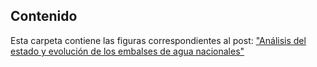 ## Contenido

Esta carpeta contiene las figuras correspondientes al post: ["Análisis del estado y evolución de los embalses de agua nacionales"](https://datos.gob.es/es/documentacion/analisis-del-estado-y-evolucion-de-los-embalses-de-agua-nacionales)
